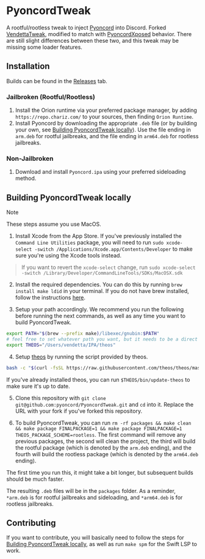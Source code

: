 # PyoncordTweak

A rootful/rootless tweak to inject [Pyoncord](https://github.com/pyoncord/Pyoncord) into Discord. Forked [VendettaTweak](https://github.com/vendetta-mod/VendettaTweak), modified to match with [PyoncordXposed](https://github.com/pyoncord/PyoncordXposed) behavior. There are still slight differences between these two, and this tweak may be missing some loader features.

## Installation

Builds can be found in the [Releases](https://github.com/pyoncord/PyoncordTweak/releases/latest) tab.

### Jailbroken (Rootful/Rootless)

1. Install the Orion runtime via your preferred package manager, by adding `https://repo.chariz.com/` to your sources, then finding `Orion Runtime`.
1. Install Pyoncord by downloading the appropriate `.deb` file (or by building your own, see [Building PyoncordTweak locally](#building-pyoncordtweak-locally)). Use the file ending in `arm.deb` for rootful jailbreaks, and the file ending in `arm64.deb` for rootless jailbreaks.

### Non-Jailbroken

1. Download and install `Pyoncord.ipa` using your preferred sideloading method.

## Building PyoncordTweak locally

> [!NOTE]
> These steps assume you use MacOS.

1. Install Xcode from the App Store. If you've previously installed the `Command Line Utilities` package, you will need to run `sudo xcode-select -switch /Applications/Xcode.app/Contents/Developer` to make sure you're using the Xcode tools instead.

> If you want to revert the `xcode-select` change, run `sudo xcode-select -switch /Library/Developer/CommandLineTools/SDKs/MacOSX.sdk`

2. Install the required dependencies. You can do this by running `brew install make ldid` in your terminal. If you do not have brew installed, follow the instructions [here](https://brew.sh/).

3. Setup your path accordingly. We recommend you run the following before running the next commands, as well as any time you want to build PyoncordTweak.

```bash
export PATH="$(brew --prefix make)/libexec/gnubin:$PATH"
# feel free to set whatever path you want, but it needs to be a direct path, without relative parts
export THEOS="/Users/vendetta/IPA/theos"
```

4. Setup [theos](https://theos.dev/docs/installation-macos) by running the script provided by theos.

```bash
bash -c "$(curl -fsSL https://raw.githubusercontent.com/theos/theos/master/bin/install-theos)"
```

If you've already installed theos, you can run `$THEOS/bin/update-theos` to make sure it's up to date.

5. Clone this repository with `git clone git@github.com:pyoncord/PyoncordTweak.git` and `cd` into it. Replace the URL with your fork if you've forked this repository.

6. To build PyoncordTweak, you can run `rm -rf packages && make clean && make package FINALPACKAGE=1 && make package FINALPACKAGE=1 THEOS_PACKAGE_SCHEME=rootless`. The first command will remove any previous packages, the second will clean the project, the third will build the rootful package (which is denoted by the `arm.deb` ending), and the fourth will build the rootless package (which is denoted by the `arm64.deb` ending).

The first time you run this, it might take a bit longer, but subsequent builds should be much faster.

The resulting `.deb` files will be in the `packages` folder. As a reminder, `*arm.deb` is for rootful jailbreaks and sideloading, and `*arm64.deb` is for rootless jailbreaks.

## Contributing

If you want to contribute, you will basically need to follow the steps for [Building PyoncordTweak locally](#building-pyoncordtweak-locally), as well as run `make spm` for the Swift LSP to work.

<!-- @vladdy was here, battling all these steps so you don't have to. Have fun! :3 -->
<!-- @castdrian also was here simplifying these steps immensely -->
